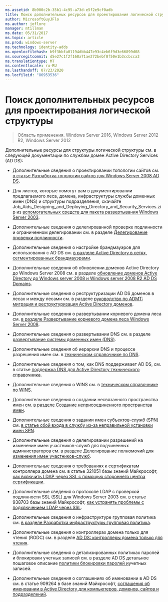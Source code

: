 ```yaml
---
ms.assetid: 8b900c2b-35b1-4c95-a73d-e5f2e9cf0adb
title: Поиск дополнительных ресурсов для проектирования логической структуры
author: MicrosoftGuyJFlo
ms.author: joflore
manager: mtillman
ms.date: 05/31/2017
ms.topic: article
ms.prod: windows-server
ms.technology: identity-adds
ms.openlocfilehash: b9f3bbfa01194dbb447e93c4eb6f9d3e66899d08
ms.sourcegitcommit: d5e27c1f2f168a71ae272bebf8f50e1b3ccbcca3
ms.translationtype: MT
ms.contentlocale: ru-RU
ms.lasthandoff: 07/23/2020
ms.locfileid: "86953536"
---
```

# <a name="finding-additional-resources-for-logical-structure-design"></a>Поиск дополнительных ресурсов для проектирования логической структуры

> Область применения. Windows Server 2016, Windows Server 2012 R2, Windows Server 2012

Дополнительные ресурсы для структуры логической структуры см. в следующей документации по службам домен Active Directory Services (AD DS):

- Дополнительные сведения о проектировании топологии сайтов см. [в статье Разработка топологии сайтов для Windows Server 2008 AD DS](Designing-the-Site-Topology.md).

- Для листов, которые помогут вам в документировании предлагаемого леса, домена, инфраструктуры службы доменных имен (DNS) и структуры подразделения, скачайте Job_Aids_Designing_and_Deploying_Directory_and_Security_Services.zip из [вспомогательных средств для пакета развертывания Windows Server 2003](https://microsoft.com/download/details.aspx?id=9608).

- Дополнительные сведения о делегированной проверке подлинности и ограниченном делегировании см. в разделе [Делегирование проверки подлинности](/previous-versions/windows/it-pro/windows-server-2003/cc739740(v=ws.10)).

- Дополнительные сведения о настройке брандмауэров для использования с AD DS см. [в разделе Active Directory в сетях, сегментированных брандмауэрами](https://microsoft.com/download/details.aspx?familyid=c2ef3846-43f0-4caf-9767-a9166368434e).

- Дополнительные сведения об обновлении доменов Active Directory до Windows Server 2008 см. в разделе [обновление доменов Active Directory до Windows server 2008 и Windows server 2008 R2 AD DS Domains](/previous-versions/windows/it-pro/windows-server-2008-r2-and-2008/cc731188(v=ws.10)).

- Дополнительные сведения о реструктуризации AD DS доменов в лесах и между лесами см. в разделе [руководство по ADMT: миграция и реструктуризация Active Directory доменов](/previous-versions/windows/it-pro/windows-server-2008-r2-and-2008/cc974332(v=ws.10)).

- Дополнительные сведения о развертывании корневого домена леса см. [в разделе Развертывание корневого домена леса Windows Server 2008](/previous-versions/windows/it-pro/windows-server-2008-r2-and-2008/cc731174(v=ws.10)).

- Дополнительные сведения о развертывании DNS см. в разделе [развертывание системы доменных имен (DNS)](/previous-versions/windows/it-pro/windows-server-2003/cc780661(v=ws.10)).

- Дополнительные сведения об иерархии DNS и процессе разрешения имен см. в [техническом справочнике по DNS](/previous-versions/windows/it-pro/windows-server-2003/cc779926(v=ws.10)).

- Дополнительные сведения о том, как DNS поддерживает AD DS, см. в статье [поддержка DNS для Active Directory технического справочника](/previous-versions/windows/it-pro/windows-server-2003/cc781627(v=ws.10)).

- Дополнительные сведения о WINS см. в [техническом справочнике по WINS](/previous-versions/windows/it-pro/windows-server-2003/cc736411(v=ws.10)).

- Дополнительные сведения о создании несвязанного пространства имен см. [в разделе Создание неприсоединенного пространства имен](/previous-versions/windows/it-pro/windows-server-2003/cc755926(v=ws.10)).

- Дополнительные сведения о задании имен субъектов-служб (SPN) см. [в статье сбой входа в службу из-за неправильной установки имен SPN](/previous-versions/windows/it-pro/windows-server-2003/cc772897(v=ws.10)).

- Дополнительные сведения о делегировании разрешений на изменение имен участников-служб для подчиненных администраторов см. в разделе [Делегирование полномочий для изменения имен участников-служб](/previous-versions/windows/it-pro/windows-server-2008-R2-and-2008/cc770439(v=ws.10)).

- Дополнительные сведения о требованиях к сертификатам контроллера домена см. в статье 321051 базы знаний Майкрософт, [как включить LDAP через SSL с помощью стороннего центра сертификации](https://support.microsoft.com/help/321051/).

- Дополнительные сведения о протоколе LDAP с проверкой подлинности SSL (SSL) для Windows Server 2003 см. в статье 938703 базы знаний Майкрософт, [как устранять проблемы с подключением LDAP через SSL](https://support.microsoft.com/help/938703/).

- Дополнительные сведения о инфраструктуре групповая политика см. [в разделе Разработка инфраструктуры групповая политика](/previous-versions/windows/it-pro/windows-server-2003/cc786524(v=ws.10)).

- Дополнительные сведения о контроллерах домена только для чтения (RODC) см. в разделе [AD DS: контроллеры домена только для чтения](/previous-versions/windows/it-pro/windows-server-2008-r2-and-2008/cc732801(v=ws.10)).

- Дополнительные сведения о детализированных политиках паролей и блокировки учетных записей см. в разделе AD DS детальное пошаговое описание [политики блокировки паролей и](/previous-versions/windows/it-pro/windows-server-2008-r2-and-2008/cc770842(v=ws.10))учетных записей.

- Дополнительные сведения о соглашениях об именовании в AD DS см. в статье 909264 в базе знаний Майкрософт, [соглашения об именовании в Active Directory для компьютеров, доменов, сайтов и подразделений](https://support.microsoft.com/help/909264/).
